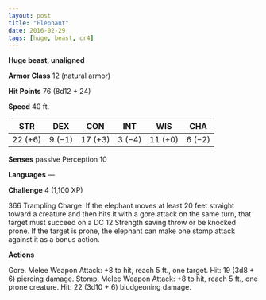 ```yaml
---
layout: post
title: "Elephant"
date: 2016-02-29
tags: [huge, beast, cr4]
---
```


**Huge beast, unaligned**

**Armor Class** 12 (natural armor)

**Hit Points** 76 (8d12 + 24)

**Speed** 40 ft.

|   STR   |   DEX   |   CON   |   INT   |   WIS   |   CHA   |
|:-----:|:-----:|:-----:|:-----:|:-----:|:-----:|
| 22 (+6) | 9 (−1) | 17 (+3) | 3 (−4) | 11 (+0) | 6 (−2) |

**Senses** passive Perception 10 

**Languages** — 

**Challenge** 4 (1,100 XP)

366 Trampling Charge. If the elephant moves at least 20 feet straight toward a creature and then hits it with a gore attack on the same turn, that target must succeed on a DC 12 Strength saving throw or be knocked prone. If the target is prone, the elephant can make one stomp attack against it as a bonus action. 

**Actions** 

Gore. Melee Weapon Attack: +8 to hit, reach 5 ft., one target. Hit: 19 (3d8 + 6) piercing damage. Stomp. Melee Weapon Attack: +8 to hit, reach 5 ft., one prone creature. Hit: 22 (3d10 + 6) bludgeoning damage.